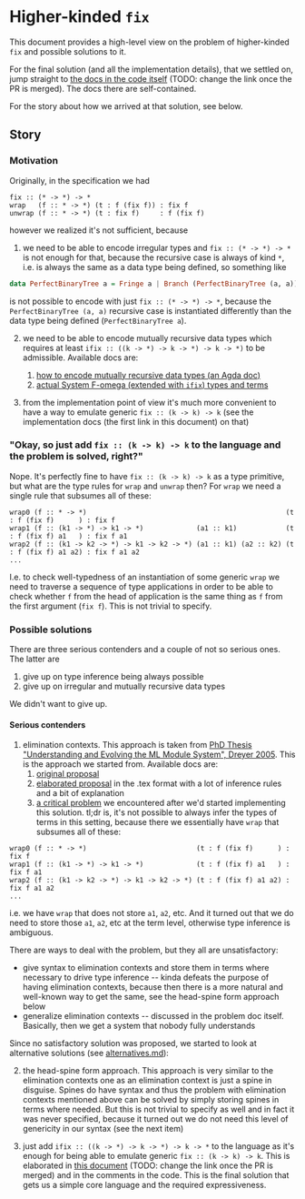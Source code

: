 # Higher-kinded `fix`

This document provides a high-level view on the problem of higher-kinded `fix` and possible solutions to it.

For the final solution (and all the implementation details), that we settled on, jump straight to [the docs in the code itself](https://github.com/input-output-hk/plutus/blob/f551aa864df1104b06cb5a0460f751e1b86d2481/language-plutus-core/stdlib/Language/PlutusCore/StdLib/Type.hs) (TODO: change the link once the PR is merged). The docs there are self-contained.

For the story about how we arrived at that solution, see below.

## Story

### Motivation

Originally, in the specification we had

```
fix :: (* -> *) -> *
wrap   (f :: * -> *) (t : f (fix f)) : fix f
unwrap (f :: * -> *) (t : fix f)     : f (fix f)
```

however we realized it's not sufficient, because

1. we need to be able to encode irregular types and `fix :: (* -> *) -> *` is not enough for that, because the recursive case is always of kind `*`, i.e. is always the same as a data type being defined, so something like

  ```haskell
  data PerfectBinaryTree a = Fringe a | Branch (PerfectBinaryTree (a, a))
  ```

  is not possible to encode with just `fix :: (* -> *) -> *`, because the `PerfectBinaryTree (a, a)` recursive case is instantiated differently than the data type being defined (`PerfectBinaryTree a`).

2. we need to be able to encode mutually recursive data types which requires at least `ifix :: ((k -> *) -> k -> *) -> k -> *)` to be admissible. Available docs are:
    1. [how to encode mutually recursive data types (an Agda doc)](../mutual-type-level-recursion/MutualData.agda)
    2. [actual System F-omega (extended with `ifix`) types and terms](TreeForest.md)

3. from the implementation point of view it's much more convenient to have a way to emulate generic `fix :: (k -> k) -> k` (see the implementation docs (the first link in this document) on that)

### "Okay, so just add `fix :: (k -> k) -> k` to the language and the problem is solved, right?"

Nope. It's perfectly fine to have `fix :: (k -> k) -> k` as a type primitive, but what are the type rules for `wrap` and `unwrap` then? For `wrap` we need a single rule that subsumes all of these:

```
wrap0 (f :: * -> *)                                                 (t : f (fix f)      ) : fix f
wrap1 (f :: (k1 -> *) -> k1 -> *)             (a1 :: k1)            (t : f (fix f) a1   ) : fix f a1
wrap2 (f :: (k1 -> k2 -> *) -> k1 -> k2 -> *) (a1 :: k1) (a2 :: k2) (t : f (fix f) a1 a2) : fix f a1 a2
...
```

I.e. to check well-typedness of an instantiation of some generic `wrap` we need to traverse a sequence of type applications in order to be able to check whether `f` from the head of application is the same thing as `f` from the first argument (`fix f`). This is not trivial to specify.

### Possible solutions

There are three serious contenders and a couple of not so serious ones. The latter are

1. give up on type inference being always possible
2. give up on irregular and mutually recursive data types

We didn't want to give up.

#### Serious contenders

1. elimination contexts. This approach is taken from [PhD Thesis "Understanding and Evolving the ML Module System", Dreyer 2005](https://people.mpi-sws.org/~dreyer/thesis/main.pdf). This is the approach we started from. Available docs are:
    1. [original proposal](proposal.md)
    2. [elaborated proposal](reasoning.tex) in the .tex format with a lot of inference rules and a bit of explanation
    3. [a critical problem](problem.md) we encountered after we'd started implementing this solution. tl;dr is, it's not possible to always infer the types of terms in this setting, because there we essentially have `wrap` that subsumes all of these:

```
wrap0 (f :: * -> *)                           (t : f (fix f)      ) : fix f
wrap1 (f :: (k1 -> *) -> k1 -> *)             (t : f (fix f) a1   ) : fix f a1
wrap2 (f :: (k1 -> k2 -> *) -> k1 -> k2 -> *) (t : f (fix f) a1 a2) : fix f a1 a2
...
```

i.e. we have `wrap` that does not store `a1`, `a2`, etc. And it turned out that we do need to store those `a1`, `a2`, etc at the term level, otherwise type inference is ambiguous.

There are ways to deal with the problem, but they all are unsatisfactory:

 - give syntax to elimination contexts and store them in terms where necessary to drive type inference -- kinda defeats the purpose of having elimination contexts, because then there is a more natural and well-known way to get the same, see the head-spine form approach below
 - generalize elimination contexts -- discussed in the problem doc itself. Basically, then we get a system that nobody fully understands

Since no satisfactory solution was proposed, we started to look at alternative solutions (see [alternatives.md](alternatives.md)):

2. the head-spine form approach. This approach is very similar to the elimination contexts one as an elimination context is just a spine in disguise. Spines do have syntax and thus the problem with elimination contexts mentioned above can be solved by simply storing spines in terms where needed. But this is not trivial to specify as well and in fact it was never specified, because it turned out we do not need this level of genericity in our syntax (see the next item)

3. just add `ifix :: ((k -> *) -> k -> *) -> k -> *` to the language as it's enough for being able to emulate generic `fix :: (k -> k) -> k`. This is elaborated in [this document](https://github.com/input-output-hk/plutus/blob/c9e78465014efe986ce4d4b569fe2b070da2b14c/docs/fomega/mutual-type-level-recursion/IFixIsEnough.agda) (TODO: change the link once the PR is merged) and in the comments in the code. This is the final solution that gets us a simple core language and the required expressiveness.
